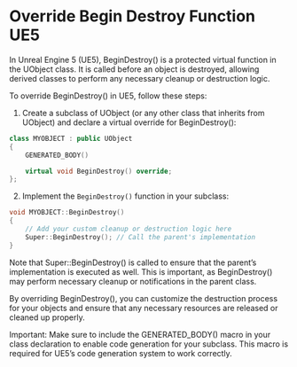 # Override Begin Destroy Function UE5

In Unreal Engine 5 (UE5), BeginDestroy() is a protected virtual function in the UObject class. It is called before an object is destroyed, allowing derived classes to perform any necessary cleanup or destruction logic.

To override BeginDestroy() in UE5, follow these steps:

1. Create a subclass of UObject (or any other class that inherits from UObject) and declare a virtual override for BeginDestroy():

```c++
class MYOBJECT : public UObject
{
    GENERATED_BODY()

    virtual void BeginDestroy() override;
};
```

2. Implement the `BeginDestroy()` function in your subclass:

```c++
void MYOBJECT::BeginDestroy()
{
    // Add your custom cleanup or destruction logic here
    Super::BeginDestroy(); // Call the parent's implementation
}
```

Note that Super::BeginDestroy() is called to ensure that the parent’s implementation is executed as well. This is important, as BeginDestroy() may perform necessary cleanup or notifications in the parent class.

By overriding BeginDestroy(), you can customize the destruction process for your objects and ensure that any necessary resources are released or cleaned up properly.

Important: Make sure to include the GENERATED_BODY() macro in your class declaration to enable code generation for your subclass. This macro is required for UE5’s code generation system to work correctly.

